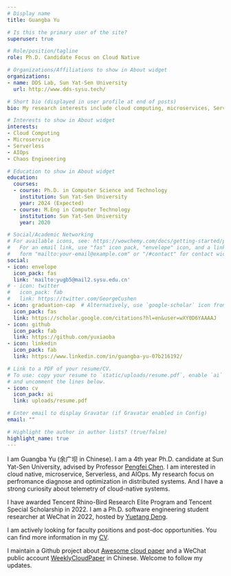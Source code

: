 ```yaml
---
# Display name
title: Guangba Yu

# Is this the primary user of the site?
superuser: true

# Role/position/tagline
role: Ph.D. Candidate Focus on Cloud Native

# Organizations/Affiliations to show in About widget
organizations:
- name: DDS Lab, Sun Yat-Sen University
  url: http://www.dds-sysu.tech/

# Short bio (displayed in user profile at end of posts)
bio: My research interests include cloud computing, microservices, Serverless, AIOps

# Interests to show in About widget
interests:
- Cloud Computing
- Microservice
- Serverless
- AIOps
- Chaos Engineering

# Education to show in About widget
education:
  courses:
  - course: Ph.D. in Computer Science and Technology
    institution: Sun Yat-Sen University
    year: 2024 (Expected) 
  - course: M.Eng in Computer Technology
    institution: Sun Yat-Sen University
    year: 2020

# Social/Academic Networking
# For available icons, see: https://wowchemy.com/docs/getting-started/page-builder/#icons
#   For an email link, use "fas" icon pack, "envelope" icon, and a link in the
#   form "mailto:your-email@example.com" or "/#contact" for contact widget.
social:
- icon: envelope
  icon_pack: fas
  link: 'mailto:yugb5@mail2.sysu.edu.cn'
# - icon: twitter
#   icon_pack: fab
#   link: https://twitter.com/GeorgeCushen
- icon: graduation-cap  # Alternatively, use `google-scholar` icon from `ai` icon pack
  icon_pack: fas
  link: https://scholar.google.com/citations?hl=en&user=wXY0D6YAAAAJ
- icon: github
  icon_pack: fab
  link: https://github.com/yuxiaoba
- icon: linkedin
  icon_pack: fab
  link: https://www.linkedin.com/in/guangba-yu-07b216192/

# Link to a PDF of your resume/CV.
# To use: copy your resume to `static/uploads/resume.pdf`, enable `ai` icons in `params.toml`, 
# and uncomment the lines below.
- icon: cv
  icon_pack: ai
  link: uploads/resume.pdf

# Enter email to display Gravatar (if Gravatar enabled in Config)
email: ""

# Highlight the author in author lists? (true/false)
highlight_name: true
---
```


I am Guangba Yu (余广坝 in Chinese). I am a 4th year Ph.D. candidate at Sun Yat-Sen University, advised by Professor [Pengfei Chen](http://www.dds-sysu.tech/Teachers). I am interested in cloud native, microservice, Serverless, and AIOps. My research focus on perfromance diagnose and optimization in distributed systems. And I have a strong curiosity about telemetry of cloud-native systems.

I have awarded Tencent Rhino-Bird Research Elite Program and Tencent Special Scholarship in 2022. I am a Ph.D. software engineering student researcher at WeChat in 2022, hosted by [Yuetang Deng](https://scholar.google.com/citations?hl=zh-CN&user=jiPCz_cAAAAJ). 

I am actively looking for faculty positions and post-doc opportunities. You can find more information in my [CV](https://yuxiaoba.github.io/authors/admin/resume_yugb_2023.pdf).


I maintain a Github project about [Awesome cloud paper](https://github.com/IntelligentDDS/awesome-papers) and a WeChat public account [WeeklyCloudPaper](https://yuxiaoba.github.io/authors/admin/weeklycloudpaper.jpg) in Chinese. Welcome to follow my updates. 

